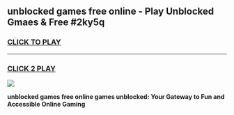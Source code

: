 
## unblocked games free online - Play Unblocked Gmaes & Free #2ky5q
<h3>
<a href="https://premium.freeplayer.one?title=unblocked_games_free_online&ref=01M">CLICK TO PLAY</a></h3>
<hr>

<h3>
<a href="https://premium.freeplayer.one?title=unblocked_games_free_online&ref=01M">CLICK 2 PLAY</a>
  
</h3>

<a href="https://premium.freeplayer.one?title=unblocked_games_free_online&ref=01M"><img src="https://clearcache.store/games.png"></a>


**unblocked games free online games unblocked: Your Gateway to Fun and Accessible Online Gaming**
